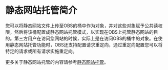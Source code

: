 # 静态网站托管简介<a name="obs_21_1601"></a>

您可以将静态网站文件上传至OBS的桶中作为对象，并对这些对象赋予公共读权限，然后将该桶配置成静态网站托管模式，以实现在OBS上托管静态网站的目的。第三方用户在访问您网站的时候，实际上是在访问OBS的桶中的对象。在使用静态网站托管功能时，OBS还支持配置请求重定向，通过重定向配置您可以将特定的请求或所有请求实施重定向。

更多关于静态网站托管的内容请参考[静态网站托管](http://support.huaweicloud.com/usermanual-obs/zh-cn_topic_0066036537.html)。

